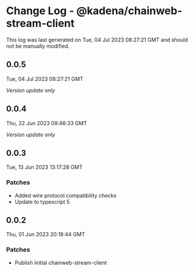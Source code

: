 # Change Log - @kadena/chainweb-stream-client

This log was last generated on Tue, 04 Jul 2023 08:27:21 GMT and should not be manually modified.

## 0.0.5
Tue, 04 Jul 2023 08:27:21 GMT

_Version update only_

## 0.0.4
Thu, 22 Jun 2023 09:46:33 GMT

_Version update only_

## 0.0.3
Tue, 13 Jun 2023 13:17:28 GMT

### Patches

- Added wire protocol compatibility checks
- Update to typescript 5

## 0.0.2
Thu, 01 Jun 2023 20:18:44 GMT

### Patches

- Publish initial chainweb-stream-client

